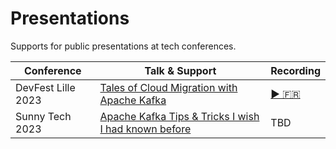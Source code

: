 # Presentations
Supports for public presentations at tech conferences.

| Conference | Talk & Support | Recording |
| ---------- | -------------- | --------- |
| DevFest Lille 2023 | [Tales of Cloud Migration with Apache Kafka](./Cloud_Migration_With_Apache_Kafka.pdf) | [▶️ 🇫🇷](https://www.youtube.com/watch?v=IOJLFWXj4pA) |
| Sunny Tech 2023 | [Apache Kafka Tips & Tricks I wish I had known before](./AK_Tips_And_Tricks_I_wish_I_had_known_before.pdf) | TBD |
